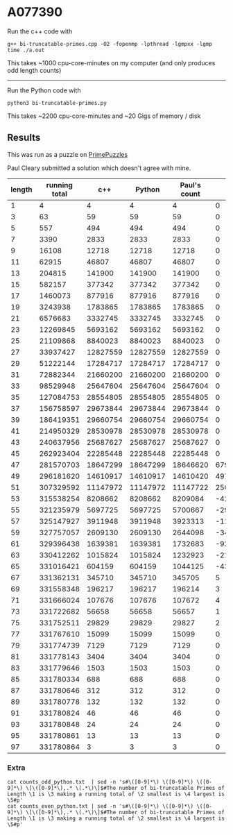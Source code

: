 # A077390

Run the c++ code with

```
g++ bi-truncatable-primes.cpp -O2 -fopenmp -lpthread -lgmpxx -lgmp
time ./a.out
```

This takes ~1000 cpu-core-minutes on my computer (and only produces odd length
counts)

----

Run the Python code with

```
python3 bi-truncatable-primes.py
```

This takes ~2200 cpu-core-minutes and ~20 Gigs of memory / disk


## Results

This was run as a puzzle on [PrimePuzzles](
https://www.primepuzzles.net/puzzles/puzz_950.htm)

Paul Cleary submitted a solution which doesn't agree with mine.

|length|running total|c++|Python|Paul's count|diff|
|------|-------------|---|------|------------|----|
|1|4|4|4|4|0|
|3|63|59|59|59|0|
|5|557|494|494|494|0|
|7|3390|2833|2833|2833|0|
|9|16108|12718|12718|12718|0|
|11|62915|46807|46807|46807|0|
|13|204815|141900|141900|141900|0|
|15|582157|377342|377342|377342|0|
|17|1460073|877916|877916|877916|0|
|19|3243938|1783865|1783865|1783865|0|
|21|6576683|3332745|3332745|3332745|0|
|23|12269845|5693162|5693162|5693162|0|
|25|21109868|8840023|8840023|8840023|0|
|27|33937427|12827559|12827559|12827559|0|
|29|51222144|17284717|17284717|17284717|0|
|31|72882344|21660200|21660200|21660200|0|
|33|98529948|25647604|25647604|25647604|0|
|35|127084753|28554805|28554805|28554805|0|
|37|156758597|29673844|29673844|29673844|0|
|39|186419351|29660754|29660754|29660754|0|
|41|214950329|28530978|28530978|28530978|0|
|43|240637956|25687627|25687627|25687627|0|
|45|262923404|22285448|22285448|22285448|0|
|47|281570703|18647299|18647299|18646620|679|
|49|296181620|14610917|14610917|14610420|497|
|51|307329592|11147972|11147972|11147722|250|
|53|315538254|8208662|8208662|8209084|-422|
|55|321235979|5697725|5697725|5700667|-2942|
|57|325147927|3911948|3911948|3923313|-11365|
|59|327757057|2609130|2609130|2644098|-34968|
|61|329396438|1639381|1639381|1732683|-93302|
|63|330412262|1015824|1015824|1232923|-217099|
|65|331016421|604159|604159|1044125|-439966|
|67|331362131|345710|345710|345705|5|
|69|331558348|196217|196217|196214|3|
|71|331666024|107676|107676|107672|4|
|73|331722682|56658|56658|56657|1|
|75|331752511|29829|29829|29827|2|
|77|331767610|15099|15099|15099|0|
|79|331774739|7129|7129|7129|0|
|81|331778143|3404|3404|3404|0|
|83|331779646|1503|1503|1503|0|
|85|331780334|688|688|688|0|
|87|331780646|312|312|312|0|
|89|331780778|132|132|132|0|
|91|331780824|46|46|46|0|
|93|331780848|24|24|24|0|
|95|331780861|13|13|13|0|
|97|331780864|3|3|3|0|


### Extra

```
cat counts_odd_python.txt  | sed -n 's#\([0-9]*\) \([0-9]*\) \([0-9]*\) \[\([0-9]*\),.* \(.*\)\]$#The number of bi-truncatable Primes of Length \1 is \3 making a running total of \2 smallest is \4 largest is \5#p'
cat counts_even_python.txt | sed -n 's#\([0-9]*\) \([0-9]*\) \([0-9]*\) \[\([0-9]*\),.* \(.*\)\]$#The number of bi-truncatable Primes of Length \1 is \3 making a running total of \2 smallest is \4 largest is \5#p'
```
